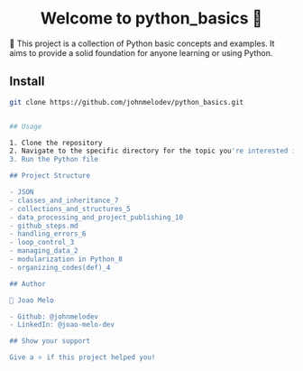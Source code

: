 <h1 align="center">Welcome to python_basics 👋</h1>
<p>🐍 This project is a collection of Python basic concepts and examples. It aims to provide a solid foundation for anyone learning or using Python.</p>

## Install

```sh
git clone https://github.com/johnmelodev/python_basics.git


## Usage

1. Clone the repository
2. Navigate to the specific directory for the topic you're interested in
3. Run the Python file

## Project Structure

- JSON
- classes_and_inheritance_7
- collections_and_structures_5
- data_processing_and_project_publishing_10
- github_steps.md
- handling_errors_6
- loop_control_3
- managing_data_2
- modularization in Python_8
- organizing_codes(def)_4

## Author

👤 Joao Melo

- Github: @johnmelodev
- LinkedIn: @joao-melo-dev

## Show your support

Give a ⭐️ if this project helped you!
```
